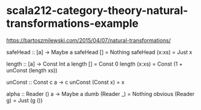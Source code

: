 # scala212-category-theory-natural-transformations-example

https://bartoszmilewski.com/2015/04/07/natural-transformations/

safeHead :: [a] -> Maybe a
safeHead [] = Nothing
safeHead (x:xs) = Just x

length :: [a] -> Const Int a
length [] = Const 0
length (x:xs) = Const (1 + unConst (length xs))

unConst :: Const c a -> c
unConst (Const x) = x

alpha :: Reader () a -> Maybe a
dumb (Reader _) = Nothing
obvious (Reader g) = Just (g ())